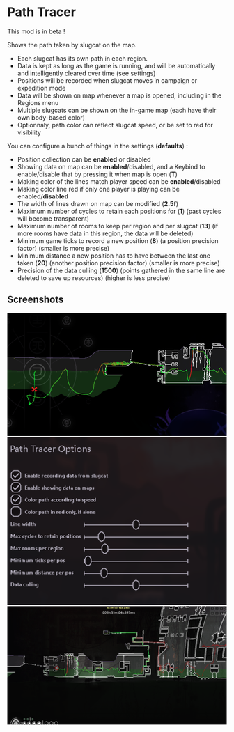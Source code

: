 # Path Tracer
This mod is in beta !

Shows the path taken by slugcat on the map.
- Each slugcat has its own path in each region.
- Data is kept as long as the game is running, and will be automatically and intelligently cleared over time (see settings)
- Positions will be recorded when slugcat moves in campaign or expedition mode
- Data will be shown on map whenever a map is opened, including in the Regions menu
- Multiple slugcats can be shown on the in-game map (each have their own body-based color)
- Optionnaly, path color can reflect slugcat speed, or be set to red for visibility

You can configure a bunch of things in the settings (**defaults**) :
- Position collection can be **enabled** or disabled
- Showing data on map can be **enabled**/disabled, and a Keybind to enable/disable that by pressing it when map is open (**T**)
- Making color of the lines match player speed can be **enabled**/disabled
- Making color line red if only one player is playing can be enabled/**disabled**
- The width of lines drawn on map can be modified (**2.5f**)
- Maximum number of cycles to retain each positions for (**1**) (past cycles will become transparent)
- Maximum number of rooms to keep per region and per slugcat (**13**) (if more rooms have data in this region, the data will be deleted)
- Minimum game ticks to record a new position (**8**) (a position precision factor) (smaller is more precise)
- Minimum distance a new position has to have between the last one taken (**20**) (another position precision factor) (smaller is more precise)
- Precision of the data culling (**1500**) (points gathered in the same line are deleted to save up resources) (higher is less precise)

## Screenshots

![](images/idea.png)
![](images/settings.png)
![](images/multicycle.png)